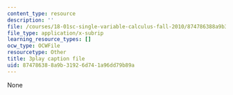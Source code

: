 ```yaml
---
content_type: resource
description: ''
file: /courses/18-01sc-single-variable-calculus-fall-2010/874786388a9b31926d741a96dd79b89a_WHWyW5DIVSU.srt
file_type: application/x-subrip
learning_resource_types: []
ocw_type: OCWFile
resourcetype: Other
title: 3play caption file
uid: 87478638-8a9b-3192-6d74-1a96dd79b89a
---
```

None

